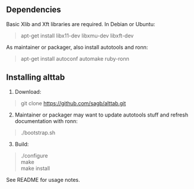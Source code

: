 
Dependencies
------------

Basic Xlib and Xft libraries are required.
In Debian or Ubuntu:

> apt-get install libx11-dev libxmu-dev libxft-dev

As maintainer or packager, also install autotools and ronn:

> apt-get install autoconf automake ruby-ronn


Installing alttab
-----------------

1. Download:

> git clone https://github.com/sagb/alttab.git

2. Maintainer or packager may want to update autotools stuff and refresh documentation with ronn:

> ./bootstrap.sh

3. Build:

> ./configure  
> make  
> make install

See README for usage notes.

